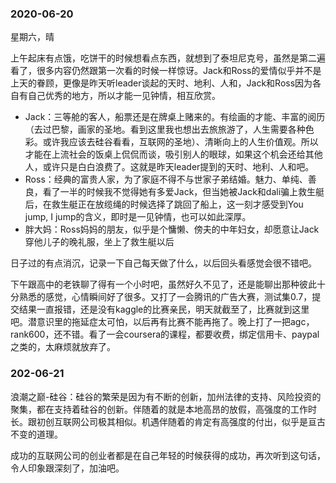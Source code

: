 ### 2020-06-20

星期六，晴

上午起床有点饿，吃饼干的时候想看点东西，就想到了泰坦尼克号，虽然是第二遍看了，很多内容仍然跟第一次看的时候一样惊讶。Jack和Ross的爱情似乎并不是上天的眷顾，更像是昨天听leader谈起的天时、地利、人和，Jack和Ross因为各自有自己优秀的地方，所以才能一见钟情，相互欣赏。

+ Jack：三等舱的客人，船票还是在牌桌上赌来的。有绘画的才能、丰富的阅历（去过巴黎，画家的圣地。看到这里我也想出去旅旅游了，人生需要各种色彩。或许我应该去硅谷看看，互联网的圣地）、清晰向上的人生价值观。所以才能在上流社会的饭桌上侃侃而谈，吸引别人的眼球，如果这个机会还给其他人，或许只是白白浪费了。这就是昨天leader提到的天时、地利、人和吧。
+ Ross：经典的富贵人家，为了家庭不得不与世家子弟结婚。魅力、单纯、善良，看了一半的时候我不觉得她有多爱Jack，但当她被Jack和dali骗上救生艇后，在救生艇正在放缆绳的时候选择了跳回了船上，这一刻才感受到You jump, I jump的含义，即时是一见钟情，也可以如此深厚。
+ 胖大妈：Ross妈妈的朋友，似乎是个慵懒、傍夫的中年妇女，却愿意让Jack穿他儿子的晚礼服，坐上了救生艇以后

日子过的有点消沉，记录一下自己每天做了什么，以后回头看感觉会很不错吧。

下午跟高中的老铁聊了得有一个小时吧，虽然好久不见了，还是能聊出那种彼此十分熟悉的感觉，心情瞬间好了很多。又打了一会腾讯的广告大赛，测试集0.7，提交结果一直报错，还是没有kaggle的比赛亲民，明天就截至了，比赛就到这里吧。潜意识里的拖延症太可怕，以后再有比赛不能再拖了。晚上打了一把agc，rank600，还不错。看了一会coursera的课程，都要收费，绑定信用卡、paypal之类的，太麻烦就放弃了。

### 202-06-21

浪潮之巅-硅谷：硅谷的繁荣是因为有不断的创新，加州法律的支持、风险投资的聚集，都在支持着硅谷的创新。伴随着的就是本地高昂的放假，高强度的工作时长。跟初创互联网公司极其相似。机遇伴随着的肯定有高强度的付出，似乎是亘古不变的道理。

成功的互联网公司的创业者都是在自己年轻的时候获得的成功，再次听到这句话，令人印象跟深刻了，加油吧。

